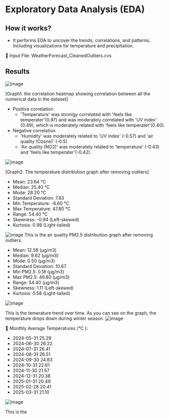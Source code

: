 # Exploratory Data Analysis (EDA)
## How it works?
* It performs EDA to uncover the trends, correlations, and patterns. Including visualizations for temperature and precipitation.

📂 Input File: WeatherForecast_CleanedOutliers.cvs 

## Results

![image](https://github.com/user-attachments/assets/554e7ac9-c762-4881-8193-a84348e389dd)

[Graph1. the correlation heatmap showing correlation between all the numerical data in the dataset]
* Positive correlation
  * 'Temperature' was stronlgy correlated with 'feels like temperater'(0.97) and was moderately correlated with 'UV index' (0.49), which is moderately related with 'feels like temperater'(0.40). 
* Negative correlation
  * 'Humidity' was moderately related to 'UV index' (-0.57) and 'air quality (Ozone)' (-0.5).
  * 'Air quality (NO2)' was moderately related to 'temperature' (-0.43) and 'feels like temperater'(-0.42).

![image](https://github.com/user-attachments/assets/24044ca9-9916-4d73-a681-d4e40246cd3a)

[Graph2. The temperature distribution graph after removing outliers]
* Mean: 23.64 °C
* Median: 25.40 °C
* Mode: 28.20 °C
* Standard Deviation: 7.83
* Min Temperature: -6.60 °C 
* Max Temperature: 47.80 °C
* Range: 54.40 °C
* Skewness: -0.94 (Left-skewed)
* Kurtosis: 0.98 (Light-tailed)

![image](https://github.com/user-attachments/assets/5d25c38e-3509-4eea-accf-d89739dde7e3)
This is the air quality PM2.5 distribution graph after removing outliers. 
* Mean: 12.58 (µg/m3)
* Median: 9.62 (µg/m3)
* Mode: 0.50 (µg/m3)
* Standard Deviation: 10.67
* Min PM2.5: 0.18 (µg/m3)
* Max PM2.5: 46.80 (µg/m3)
* Range: 54.40 (µg/m3)
* Skewness: 1.11 (Left-skewed)
* Kurtosis: 0.58 (Light-tailed)

![image](https://github.com/user-attachments/assets/1fa5d251-6343-4e21-bab1-6c9baf9b62f8)

This is the temerature trend over time.
As you can see on the graph, the temperature drops down during winter season.
![image](https://github.com/user-attachments/assets/28f4a9e3-dd5e-47dd-ac37-e01baff15f7b)

📅 Monthly Average Temperatures (°C ):
* 2024-05-31     25.29
* 2024-06-30     26.22
* 2024-07-31     26.41
* 2024-08-31     26.51
* 2024-09-30     24.83
* 2024-10-31     22.61
* 2024-11-30     21.57
* 2024-12-31     20.38
* 2025-01-31     20.49
* 2025-02-28     20.41
* 2025-03-31     21.10

![image](https://github.com/user-attachments/assets/5c3b4a03-d01f-4e15-8d1f-cd0b01d2eacb)

This is the 
